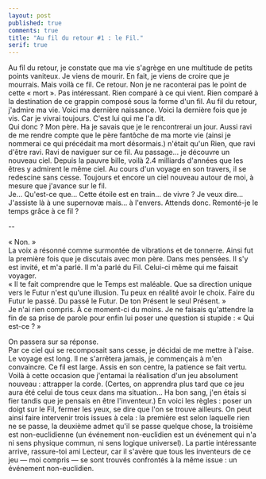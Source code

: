 ```yaml
---
layout: post
published: true
comments: true
title: "Au fil du retour #1 : le Fil."
serif: true
---
```

Au fil du retour, je constate que ma vie s'agrège en une multitude de petits points vaniteux. Je viens de mourir. En fait, je viens de croire que je mourrais. Mais voilà ce fil. Ce retour. Non je ne raconterai pas le point de cette « mort ». Pas intéressant. Rien comparé à ce qui vient. Rien comparé à la destination de ce grappin composé sous la forme d'un fil. Au fil du retour, j'admire ma vie. Voici ma dernière naissance. Voici la dernière fois que je vis. Car je vivrai toujours. C'est lui qui me l'a dit.  
Qui donc ? Mon père. Ha je savais que je le rencontrerai un jour. Aussi ravi de me rendre compte que le père fantôche de ma morte vie (ainsi je nommerai ce qui précédait ma mort désormais.) n'était qu'un Rien, que ravi d'être ravi. Ravi de naviguer sur ce fil. Au passage… je découvre un nouveau ciel. Depuis la pauvre bille, voilà 2.4 milliards d'années que les êtres y admirent le même ciel. Au cours d'un voyage en son travers, il se redescine sans cesse. Toujours et encore un ciel nouveau autour de moi, à mesure que j'avance sur le fil.  
Je… Qu'est-ce que… Cette étoile est en train… de vivre ? Je veux dire… J'assiste là à une supernovæ mais… à l'envers. Attends donc. Remonté-je le temps grâce à ce fil ?

--

« Non. »  
La voix a résonné comme surmontée de vibrations et de tonnerre. Ainsi fut la première fois que je discutais avec mon père. Dans mes pensées. Il s'y est invité, et m'a parlé. Il m'a parlé du Fil. Celui-ci même qui me faisait voyager.  
« Il te fait comprendre que le Temps est maléable. Que sa direction unique vers le Futur n'est qu'une illusion. Tu peux en réalité avoir le choix. Faire du Futur le passé. Du passé le Futur. De ton Présent le seul Présent. »  
Je n'ai rien compris. À ce moment-ci du moins. Je ne faisais qu'attendre la fin de sa prise de parole pour enfin lui poser une question si stupide : « Qui est-ce ? »

On passera sur sa réponse.  
Par ce ciel qui se recomposait sans cesse, je décidai de me mettre à l'aise. Le voyage est long. Il ne s'arrêtera jamais, je commençais à m'en convaincre. Ce fil est large. Assis en son centre, la patience se fait vertu. Voilà à cette occasion que j'entamai la réalisation d'un jeu absolument nouveau : attrapper la corde. (Certes, on apprendra plus tard que ce jeu aura été celui de tous ceux dans ma situation… Ha bon sang, j'en étais si fier tandis que je pensais en être l'inventeur.) En voici les règles : poser un doigt sur le Fil, fermer les yeux, se dire que l'on se trouve ailleurs. On peut ainsi faire intervenir trois issues à cela : la première est selon laquelle rien ne se passe, la deuxième admet qu'il se passe quelque chose, la troisième est non-euclidienne (un événement non-euclidien est un événement qui n'a ni sens physique commun, ni sens logique universel). La partie intéressante arrive, rassure-toi ami Lecteur, car il s'avère que tous les inventeurs de ce jeu — moi compris — se sont trouvés confrontés à la même issue : un événement non-euclidien.


